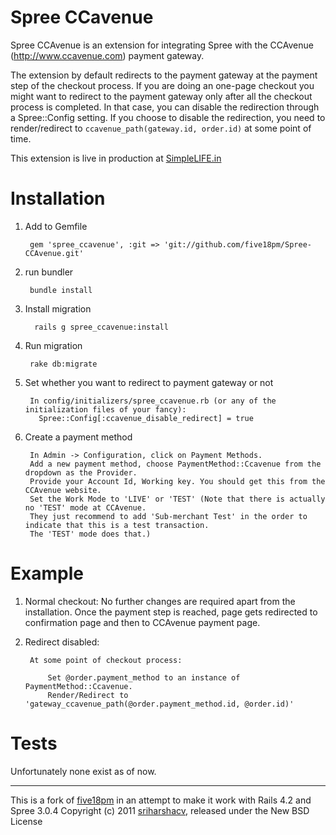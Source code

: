 Spree CCavenue
==============

Spree CCAvenue is an extension for integrating Spree with the CCAvenue (http://www.ccavenue.com) payment gateway.

The extension by default redirects to the payment gateway at the payment step of the checkout process. If you are
 doing an one-page checkout you might want to redirect to the payment gateway only after all the checkout process
 is completed. In that case, you can disable the redirection through a Spree::Config setting. If you choose to 
 disable the redirection, you need to render/redirect to `ccavenue_path(gateway.id, order.id)` at some point of 
 time.

This extension is live in production at [SimpleLIFE.in](https://www.simplelife.in/)

Installation
============

1. Add to Gemfile

        gem 'spree_ccavenue', :git => 'git://github.com/five18pm/Spree-CCAvenue.git'

2. run bundler

        bundle install

3. Install migration

         rails g spree_ccavenue:install

4. Run migration

        rake db:migrate

5. Set whether you want to redirect to payment gateway or not

        In config/initializers/spree_ccavenue.rb (or any of the initialization files of your fancy):
          Spree::Config[:ccavenue_disable_redirect] = true

6. Create a payment method

        In Admin -> Configuration, click on Payment Methods.
        Add a new payment method, choose PaymentMethod::Ccavenue from the dropdown as the Provider.
        Provide your Account Id, Working key. You should get this from the CCAvenue website.
        Set the Work Mode to 'LIVE' or 'TEST' (Note that there is actually no 'TEST' mode at CCAvenue. 
        They just recommend to add 'Sub-merchant Test' in the order to indicate that this is a test transaction. 
        The 'TEST' mode does that.)

Example
=======
1. Normal checkout:
        No further changes are required apart from the installation. Once the payment step is reached,
        page gets redirected to confirmation page and then to CCAvenue payment page.

2. Redirect disabled:

        At some point of checkout process:

            Set @order.payment_method to an instance of PaymentMethod::Ccavenue.
            Render/Redirect to 'gateway_ccavenue_path(@order.payment_method.id, @order.id)'

Tests
=====
Unfortunately none exist as of now.

---
This is a fork of [five18pm](https://github.com/five18pm) in an attempt to make it work with Rails 4.2 and Spree 3.0.4
Copyright (c) 2011 [sriharshacv](https://github.com/sriharshacv), released under the New BSD License
